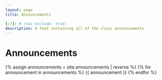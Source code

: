 ```yaml
---
layout: page
title: Announcements

[//]: # (nav_exclude: true)
description: A feed containing all of the class announcements.
---
```


# Announcements

{% assign announcements = site.announcements | reverse %}
{% for announcement in announcements %}
{{ announcement }}
{% endfor %}
